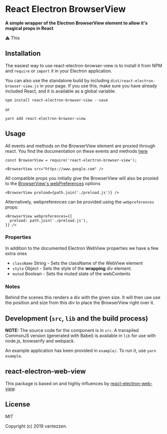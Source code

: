 # React Electron BrowserView

__A simple wrapper of the Electron BrowserView element to allow it's magical props in React__

⚠ This 

## Installation

The easiest way to use react-electron-browser-view is to install it from NPM and `require` or `import` it in your Electron application.

You can also use the standalone build by including `dist/react-electron-browser-view.js` in your page. If you use this, make sure you have already included React, and it is available as a global variable.

```
npm install react-electron-browser-view --save
```

or

```
yarn add react-electron-browser-view
```


## Usage

All events and methods on the BrowserView element are proxied through react. You
find the documentation on these events and methods [here](https://electronjs.org/docs/api/browser-view)

```
const BrowserView = require('react-electron-browser-view');

<BrowserView src="https://www.google.com" />
```

All compatible props you initially give the BrowserView will also be proxied to the [BrowserView's webPreferences](https://electronjs.org/docs/api/browser-window) options
```
<BrowserView preload={path.join('./preload.js')} />
```
Alternatively, webpreferences can be provided using the `webpreferences` props:
```
<BrowserView webpreferences={{
  preload: path.join('./preload.js'),
}} />
```

### Properties

In addition to the documented Electron WebView properties we have a few extra
ones

* `className` String - Sets the className of the WebView element
* `style` Object - Sets the style of the **wrapping** div element.
* `muted` Boolean - Sets the muted state of the webContents

### Notes

Behind the scenes this renders a div with the given size. It will then use use the position and size from this div to place the BrowserView right over it.

## Development (`src`, `lib` and the build process)

**NOTE:** The source code for the component is in `src`. A transpiled CommonJS version (generated with Babel) is available in `lib` for use with node.js, browserify and webpack. 

An example application has been provided in `example/`. To run it, use `yarn example`.

## react-electron-web-view
This package is based on and highly influences by [react-electron-web-view](https://github.com/MarshallOfSound/react-electron-web-view).

## License

MIT

Copyright (c) 2019 vantezzen.
